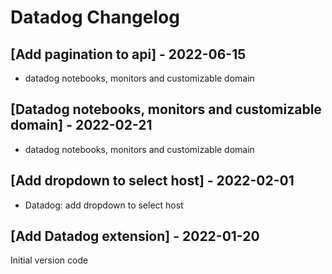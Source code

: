 # Datadog Changelog


## [Add pagination to api] - 2022-06-15

* datadog notebooks, monitors and customizable domain

## [Datadog notebooks, monitors and customizable domain] - 2022-02-21

* datadog notebooks, monitors and customizable domain

## [Add dropdown to select host] - 2022-02-01

* Datadog: add dropdown to select host 

## [Add Datadog extension] - 2022-01-20

Initial version code
